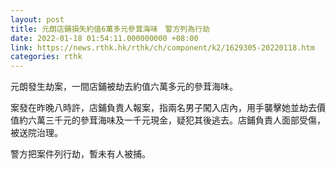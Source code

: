 ```yaml
---
layout: post
title: 元朗店鋪損失約值6萬多元參茸海味　警方列為行劫
date: 2022-01-18 01:54:11.000000000 +08:00
link: https://news.rthk.hk/rthk/ch/component/k2/1629305-20220118.htm
categories: rthk
---
```


元朗發生劫案，一間店鋪被劫去約值六萬多元的參茸海味。

案發在昨晚八時許，店鋪負責人報案，指兩名男子闖入店內，用手襲擊她並劫去價值約六萬三千元的參茸海味及一千元現金，疑犯其後逃去。店鋪負責人面部受傷，被送院治理。

警方把案件列行劫，暫未有人被捕。
